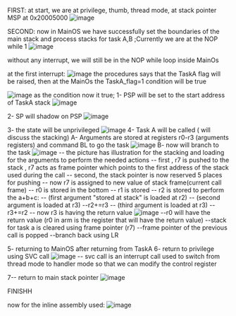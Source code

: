 FIRST: at start, we are at privilege, thumb, thread mode, at stack pointer MSP at 0x20005000
![image](https://github.com/alymaamoun/Embedded-Learn-In-Depth/assets/53837104/6b59f133-d493-4fc3-8db8-37201f0dea1a)


SECOND: now in MainOS we have successfully set the boundaries of the main stack and process stacks for task A,B ;Currently we are at the NOP while 1
![image](https://github.com/alymaamoun/Embedded-Learn-In-Depth/assets/53837104/aeeb5ae8-3c6e-444c-ae98-e74c8bbd9f78)

without any interrupt, we will still be in the NOP while loop inside MainOs

at the first interrupt:
![image](https://github.com/alymaamoun/Embedded-Learn-In-Depth/assets/53837104/9b8da767-2278-4feb-883e-587db6f09697)
the procedures says that the TaskA flag will be raised, then at the MainOs the TaskA_flag=1 condition will be true

![image](https://github.com/alymaamoun/Embedded-Learn-In-Depth/assets/53837104/1da24798-e599-499f-8489-c42079b31047)
as the condition now it true;
1- PSP will be set to the start address of TaskA stack
![image](https://github.com/alymaamoun/Embedded-Learn-In-Depth/assets/53837104/1d5595bf-75f3-428b-9070-4c7f451726b9)

2- SP will shadow on PSP
![image](https://github.com/alymaamoun/Embedded-Learn-In-Depth/assets/53837104/93a667ab-2801-47d4-b280-2f137ca500e6)

3- the state will be unprivileged
![image](https://github.com/alymaamoun/Embedded-Learn-In-Depth/assets/53837104/3659208d-dcea-47b0-a197-e6e4c1ade8d4)
4- Task A will be called ( will discuss the stacking)
  A- Arguments are stored at registers r0-r3 (arguments registers) and command BL to go the task
   ![image](https://github.com/alymaamoun/Embedded-Learn-In-Depth/assets/53837104/a1558ec6-57df-41ac-8682-78d2b570f863)
  B- now will branch to the task
  ![image](https://github.com/alymaamoun/Embedded-Learn-In-Depth/assets/53837104/040f5efb-63ac-48d9-b052-1dae7f4c1ae1)
      -- the picture has illustration for the stacking and loading for the arguments to perform the needed actions
      -- first , r7 is pushed to the stack , r7 acts as frame pointer which points to the first address of the stack used during the call
      -- second, the stack pointer is now reserved 5 places for pushing
      -- now r7 is assigned to new value of stack frame(current call frame)
      -- r0 is stored in the bottom
      -- r1 is stored
      -- r2 is stored 
      to perform the a+b+c:
                          -- (first argument "stored at stack" is loaded at r2)
                          -- (second argument is loaded at r3)
                          --r2+=r3
                          -- (third argument is loaded at r3)
                          --r3+=r2
      -- now r3 is having the return value
      ![image](https://github.com/alymaamoun/Embedded-Learn-In-Depth/assets/53837104/b66dcfeb-d21c-49b0-8079-30b0314f5afc)
      --r0 will have the return value (r0 in arm is the register that will have the return value)
      --stack for task a is cleared using frame pointer (r7)
      --frame pointer of the previous call is popped 
      --branch back using LR


  5- returning to MainOS after returning from TaskA
  6- return to privilege using SVC call
  ![image](https://github.com/alymaamoun/Embedded-Learn-In-Depth/assets/53837104/2f63958e-f226-4719-b72e-fc4c535b96e2)
  -- svc call is an interrupt call used to switch from thread mode to handler mode so that we can modify the control register

  7-- return to main stack pointer
  ![image](https://github.com/alymaamoun/Embedded-Learn-In-Depth/assets/53837104/ae28962f-ca02-4191-adab-fe1822111e58)


FINISHH

now for the inline assembly used:
![image](https://github.com/alymaamoun/Embedded-Learn-In-Depth/assets/53837104/49dce8d4-313b-4326-aee3-9988922c6908)


                          

